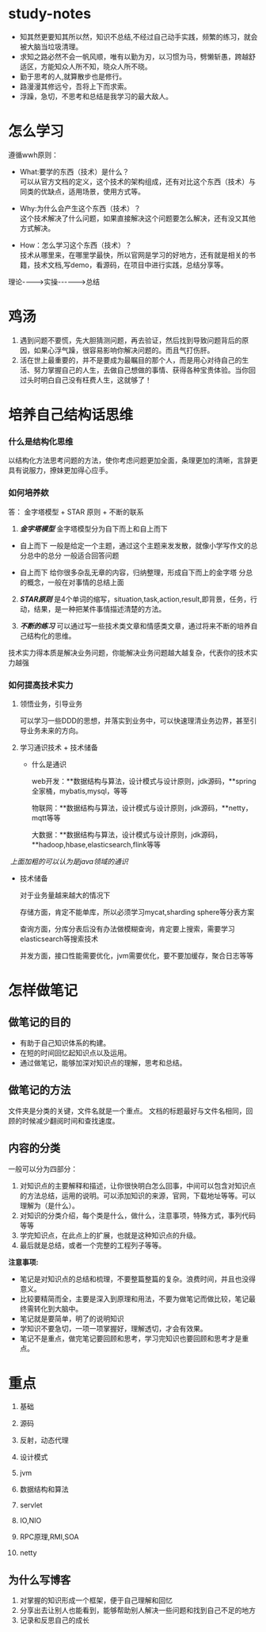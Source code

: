 # study-notes
-  知其然更要知其所以然，知识不总结,不经过自己动手实践，频繁的练习，就会被大脑当垃圾清理。  
- 求知之路必然不会一帆风顺，唯有以勤为刃，以习惯为马，劈懒斩愚，跨越舒适区，方能知众人所不知，晓众人所不晓。  
- 勤于思考的人,就算散步也是修行。  
- 路漫漫其修远兮，吾将上下而求索。  
- 浮躁，急切，不思考和总结是我学习的最大敌人。

  

# 怎么学习
遵循wwh原则：
+ What:要学的东西（技术）是什么？  
可以从官方文档的定义，这个技术的架构组成，还有对比这个东西（技术）与同类的优缺点，适用场景，使用方式等。

+ Why:为什么会产生这个东西（技术）？  
这个技术解决了什么问题，如果直接解决这个问题要怎么解决，还有没又其他方式解决。

+ How：怎么学习这个东西（技术）？  
技术从哪里来，在哪里学最快，所以官网是学习的好地方，还有就是相关的书籍，技术文档,写demo，看源码，在项目中进行实践，总结分享等。

理论---->实操------>总结

# 鸡汤
1. 遇到问题不要慌，先大胆猜测问题，再去验证，然后找到导致问题背后的原因，如果心浮气躁，很容易影响你解决问题的。而且气打伤肝。
2. 活在世上最重要的，并不是要成为最瞩目的那个人，而是用心对待自己的生活、努力掌握自己的人生，去做自己想做的事情、获得各种宝贵体验。当你回过头时明白自己没有枉费人生，这就够了！



# 培养自己结构话思维
### 什么是结构化思维
以结构化方法思考问题的方法，使你考虑问题更加全面，条理更加的清晰，言辞更具有说服力，撩妹更加得心应手。

### 如何培养欸
答： 金字塔模型 + STAR 原则 + 不断的联系 
1. ***金字塔模型***
金字塔模型分为自下而上和自上而下
- 自上而下
一般是给定一个主题，通过这个主题来发发散，就像小学写作文的总分总中的总分
一般适合回答问题

- 自上而下
给你很多杂乱无章的内容，归纳整理，形成自下而上的金字塔
分总的概念，一般在对事情的总结上面

2. ***STAR原则***
是4个单词的缩写，situation,task,action,result,即背景，任务，行动，结果，是一种把某件事情描述清楚的方法。

3. ***不断的练习***
可以通过写一些技术类文章和情感类文章，通过将来不断的培养自己结构化的思维。



技术实力得本质是解决业务问题，你能解决业务问题越大越复杂，代表你的技术实力越强



### 如何提高技术实力

1. 领悟业务，引导业务

   可以学习一些DDD的思想，并落实到业务中，可以快速理清业务边界，甚至引导业务未来的方向。

2. 学习通识技术 + 技术储备

   - 什么是通识

     web开发：**数据结构与算法，设计模式与设计原则，jdk源码，**spring全家桶，mybatis,mysql，等等

     物联网：**数据结构与算法，设计模式与设计原则，jdk源码，**netty，mqtt等等

     大数据：**数据结构与算法，设计模式与设计原则，jdk源码，**hadoop,hbase,elasticsearch,flink等等

​              *上面加粗的可以认为是java领域的通识*



   - 技术储备

     对于业务量越来越大的情况下

     存储方面，肯定不能单库，所以必须学习mycat,sharding sphere等分表方案

     查询方面，分库分表后没有办法做模糊查询，肯定要上搜索，需要学习elasticsearch等搜索技术

     并发方面，接口性能需要优化，jvm需要优化，要不要加缓存，聚合日志等等

       

# 怎样做笔记
## 做笔记的目的
- 有助于自己知识体系的构建。
- 在短的时间回忆起知识点以及运用。
- 通过做笔记，能够加深对知识点的理解，思考和总结。

## 做笔记的方法
文件夹是分类的关键，文件名就是一个重点。
文档的标题最好与文件名相同，回顾的时候减少翻阅时间和查找速度。

## 内容的分类
一般可以分为四部分：
1. 对知识点的主要解释和描述，让你很快明白怎么回事，中间可以包含对知识点的方法总结，运用的说明。可以添加知识的来源，官网，下载地址等等。可以理解为（是什么）。
2. 对知识的分类介绍，每个类是什么，做什么，注意事项，特殊方式，事列代码等等
3. 学完知识点，在此点上的扩展，也就是这种知识点的升级。
4. 最后就是总结，或者一个完整的工程列子等等。

**注意事项:**

- 笔记是对知识点的总结和梳理，不要整篇整篇的复杂。浪费时间，并且也没得意义。
- 比较要精简而全，主要是深入到原理和用法，不要为做笔记而做比较，笔记最终需转化到大脑中。
- 笔记就是要简单，明了的说明知识
- 学知识不要急切，一项一项掌握好，理解透切，才会有效果。
- 笔记不是重点，做完笔记要回顾和思考，学习完知识也要回顾和思考才是重点。





# 重点

1. 基础

2. 源码

3. 反射，动态代理

4. 设计模式

5. jvm

6. 数据结构和算法

7. servlet

8. IO,NIO

9. RPC原理,RMI,SOA

10. netty

    

## 为什么写博客

1. 对掌握的知识形成一个框架，便于自己理解和回忆
2. 分享出去让别人也能看到，能够帮助别人解决一些问题和找到自己不足的地方
3. 记录和反思自己的成长